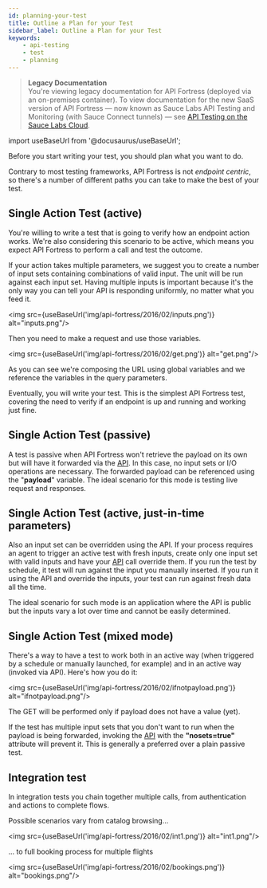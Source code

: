 ```yaml
---
id: planning-your-test
title: Outline a Plan for your Test
sidebar_label: Outline a Plan for your Test
keywords:
    - api-testing
    - test
    - planning
---
```


>**Legacy Documentation**<br/>You're viewing legacy documentation for API Fortress (deployed via an on-premises container). To view documentation for the new SaaS version of API Fortress &#8212; now known as Sauce Labs API Testing and Monitoring (with Sauce Connect tunnels) &#8212; see [API Testing on the Sauce Labs Cloud](/api-testing/).

import useBaseUrl from '@docusaurus/useBaseUrl';

Before you start writing your test, you should plan what you want to do.

Contrary to most testing frameworks, API Fortress is not _endpoint centric_, so there's a number of different paths you can take to make the best of your test.

## Single Action Test (active)

You're willing to write a test that is going to verify how an endpoint action works. We're also considering this scenario to be active, which means you expect API Fortress to perform a call and test the outcome.

If your action takes multiple parameters, we suggest you to create a number of input sets containing combinations of valid input. The unit will be run against each input set. Having multiple inputs is important because it's the only way you can tell your API is responding uniformly, no matter what you feed it.

<img src={useBaseUrl('img/api-fortress/2016/02/inputs.png')} alt="inputs.png"/>

Then you need to make a request and use those variables.

<img src={useBaseUrl('img/api-fortress/2016/02/get.png')} alt="get.png"/>

As you can see we're composing the URL using global variables and we reference the variables in the query parameters.

Eventually, you will write your test. This is the simplest API Fortress test, covering the need to verify if an endpoint is up and running and working just fine.

## Single Action Test (passive)

A test is passive when API Fortress won't retrieve the payload on its own but will have it forwarded via the [API](https://apifortressv3.docs.apiary.io/#). In this case, no input sets or I/O operations are necessary. The forwarded payload can be referenced using the "**payload**" variable. The ideal scenario for this mode is testing live request and responses.

## Single Action Test (active, just-in-time parameters)

Also an input set can be overridden using the API. If your process requires an agent to trigger an active test with fresh inputs, create only one input set with valid inputs and have your [API](https://apifortressv3.docs.apiary.io/#) call override them. If you run the test by schedule, it test will run against the input you manually inserted. If you run it using the API and override the inputs, your test can run against fresh data all the time.

The ideal scenario for such mode is an application where the API is public but the inputs vary a lot over time and cannot be easily determined.

## Single Action Test (mixed mode)

There's a way to have a test to work both in an active way (when triggered by a schedule or manually launched, for example) and in an active way (invoked via API). Here's how you do it:

<img src={useBaseUrl('img/api-fortress/2016/02/ifnotpayload.png')} alt="ifnotpayload.png"/>

The GET will be performed only if payload does not have a value (yet).

If the test has multiple input sets that you don't want to run when the payload is being forwarded, invoking the [API](https://apifortressv3.docs.apiary.io/#) with the **"nosets=true"** attribute will prevent it. This is generally a preferred over a plain passive test.

## Integration test

In integration tests you chain together multiple calls, from authentication and actions to complete flows.

Possible scenarios vary from catalog browsing...

<img src={useBaseUrl('img/api-fortress/2016/02/int1.png')} alt="int1.png"/>

... to full booking process for multiple flights

<img src={useBaseUrl('img/api-fortress/2016/02/bookings.png')} alt="bookings.png"/>
